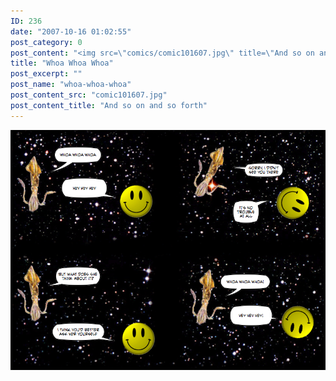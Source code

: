 ```yaml
---
ID: 236
date: "2007-10-16 01:02:55"
post_category: 0
post_content: "<img src=\"comics/comic101607.jpg\" title=\"And so on and so forth\" />"
title: "Whoa Whoa Whoa"
post_excerpt: ""
post_name: "whoa-whoa-whoa"
post_content_src: "comic101607.jpg"
post_content_title: "And so on and so forth"
---
```



[![And so on and so forth](/comics-hi-res/comic101607.jpg)](/comics-hi-res/comic101607.jpg)
